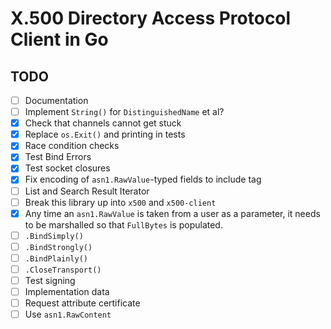# X.500 Directory Access Protocol Client in Go


## TODO

- [ ] Documentation
- [ ] Implement `String()` for `DistinguishedName` et al?
- [x] Check that channels cannot get stuck
- [x] Replace `os.Exit()` and printing in tests
- [x] Race condition checks
- [x] Test Bind Errors
- [x] Test socket closures
- [x] Fix encoding of `asn1.RawValue`-typed fields to include tag
- [ ] List and Search Result Iterator
- [ ] Break this library up into `x500` and `x500-client`
- [x] Any time an `asn1.RawValue` is taken from a user as a parameter, it needs
      to be marshalled so that `FullBytes` is populated.
- [ ] `.BindSimply()`
- [ ] `.BindStrongly()`
- [ ] `.BindPlainly()`
- [ ] `.CloseTransport()`
- [ ] Test signing
- [ ] Implementation data
- [ ] Request attribute certificate
- [ ] Use `asn1.RawContent`
